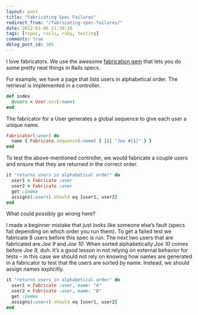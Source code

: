 ```yaml
---
layout: post
title: "Fabricating Spec Failures"
redirect_from: "/fabricating-spec-failures/"
date: 2012-01-06 21:39:10
tags: [rspec, rails, ruby, testing]
comments: true
dblog_post_id: 305
---
```

I love fabricators. We use the awesome [fabrication gem](https://github.com/paulelliott/fabrication) that lets you do some pretty neat things in Rails specs.

For example, we have a page that lists users in alphabetical order. The retrieval is implemented in a controller.

```ruby
def index
  @users = User.asc(:name)
end
```

The fabricator for a User generates a global sequence to give each user a unique name.

```ruby
Fabricator(:user) do
  name { Fabricate.sequence(:name) { |i| "Joe #{i}" } }
end
```

To test the above-mentioned controller, we would fabricate a couple users and ensure that they are returned in the correct order.

```ruby
it "returns users in alphabetical order" do
  user1 = Fabricate :user
  user2 = Fabricate :user
  get :index
  assigns(:users).should eq [user1, user2]
end
```

What could possibly go wrong here?

I made a beginner mistake that just looks like someone else’s fault (specs fail depending on which order you run them). To get a failed test we fabricate 8 users before this spec is run. The next two users that are fabricated are _Joe 9_ and _Joe 10_. When sorted alphabetically _Joe 10_ comes before _Joe 9_, duh. It’s a good lesson in not relying on external behavior for tests – in this case we should not rely on knowing how names are generated in a fabricator to test that the users are sorted by name. Instead, we should assign names explicitly.

```ruby
it "returns users in alphabetical order" do
  user1 = Fabricate :user, name: "A"
  user2 = Fabricate :user, name: "B"
  get :index
  assigns(:users).should eq [user1, user2]
end
```
